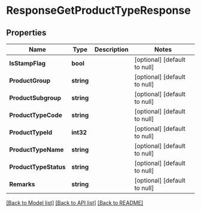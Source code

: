 # ResponseGetProductTypeResponse

## Properties
Name | Type | Description | Notes
------------ | ------------- | ------------- | -------------
**IsStampFlag** | **bool** |  | [optional] [default to null]
**ProductGroup** | **string** |  | [optional] [default to null]
**ProductSubgroup** | **string** |  | [optional] [default to null]
**ProductTypeCode** | **string** |  | [optional] [default to null]
**ProductTypeId** | **int32** |  | [optional] [default to null]
**ProductTypeName** | **string** |  | [optional] [default to null]
**ProductTypeStatus** | **string** |  | [optional] [default to null]
**Remarks** | **string** |  | [optional] [default to null]

[[Back to Model list]](../README.md#documentation-for-models) [[Back to API list]](../README.md#documentation-for-api-endpoints) [[Back to README]](../README.md)


